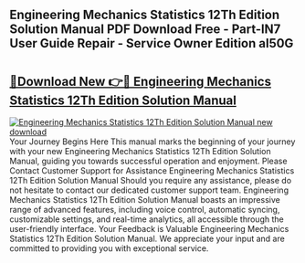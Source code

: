 ## Engineering Mechanics Statistics 12Th Edition Solution Manual PDF Download Free - Part-lN7 User Guide Repair - Service Owner Edition al50G

# <h2><a href="http://bc84193.oget.top/?id=Engineering+Mechanics+Statistics+12Th+Edition+Solution+Manual">🔗Download New 👉🔴 Engineering Mechanics Statistics 12Th Edition Solution Manual</a></h2>

[![Engineering Mechanics Statistics 12Th Edition Solution Manual new download](https://i.imgur.com/5g1atiW.png)](http://bc84193.oget.top/?id=Engineering+Mechanics+Statistics+12Th+Edition+Solution+Manual)
Your Journey Begins Here This manual marks the beginning of your journey with your new Engineering Mechanics Statistics 12Th Edition Solution Manual, guiding you towards successful operation and enjoyment. Please Contact Customer Support for Assistance Engineering Mechanics Statistics 12Th Edition Solution Manual Should you require any assistance, please do not hesitate to contact our dedicated customer support team. Engineering Mechanics Statistics 12Th Edition Solution Manual boasts an impressive range of advanced features, including voice control, automatic syncing, customizable settings, and real-time analytics, all accessible through the user-friendly interface. Your Feedback is Valuable Engineering Mechanics Statistics 12Th Edition Solution Manual. We appreciate your input and are committed to providing you with exceptional service.
